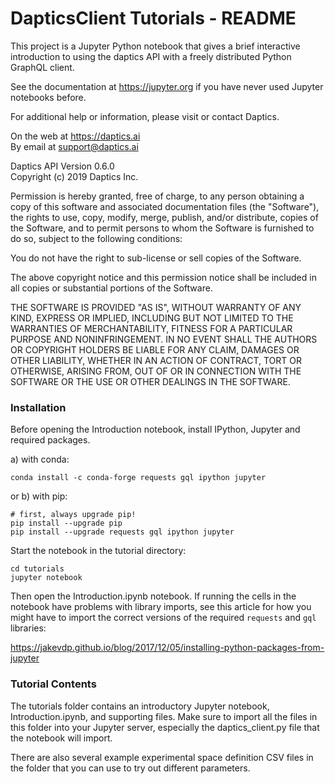 # DapticsClient Tutorials - README

This project is a Jupyter Python notebook that gives a brief interactive introduction
to using the daptics API with a freely distributed Python GraphQL client.

See the documentation at https://jupyter.org if you have never used Jupyter notebooks before.

For additional help or information, please visit or contact Daptics.

On the web at https://daptics.ai  
By email at support@daptics.ai

Daptics API Version 0.6.0  
Copyright (c) 2019 Daptics Inc.

Permission is hereby granted, free of charge, to any person obtaining a copy of this software
and associated documentation files (the "Software"), the rights to use, copy, modify, merge,
publish, and/or distribute, copies of the Software, and to permit persons to whom the Software
is furnished to do so, subject to the following conditions:

You do not have the right to sub-license or sell copies of the Software.

The above copyright notice and this permission notice shall be included in all copies or
substantial portions of the Software.

THE SOFTWARE IS PROVIDED "AS IS", WITHOUT WARRANTY OF ANY KIND, EXPRESS OR IMPLIED, INCLUDING
BUT NOT LIMITED TO THE WARRANTIES OF MERCHANTABILITY, FITNESS FOR A PARTICULAR PURPOSE AND
NONINFRINGEMENT. IN NO EVENT SHALL THE AUTHORS OR COPYRIGHT HOLDERS BE LIABLE FOR ANY CLAIM,
DAMAGES OR OTHER LIABILITY, WHETHER IN AN ACTION OF CONTRACT, TORT OR OTHERWISE, ARISING FROM,
OUT OF OR IN CONNECTION WITH THE SOFTWARE OR THE USE OR OTHER DEALINGS IN THE SOFTWARE.


### Installation

Before opening the Introduction notebook, install IPython, Jupyter and required packages.

a) with conda:

```
conda install -c conda-forge requests gql ipython jupyter
```

or b) with pip:

```
# first, always upgrade pip!
pip install --upgrade pip
pip install --upgrade requests gql ipython jupyter
```

Start the notebook in the tutorial directory:

```
cd tutorials
jupyter notebook
```

Then open the Introduction.ipynb notebook. If running the cells in the notebook have
problems with library imports, see this article for how you might have to import the
correct versions of the required `requests` and `gql` libraries:

https://jakevdp.github.io/blog/2017/12/05/installing-python-packages-from-jupyter


### Tutorial Contents

The tutorials folder contains an introductory Jupyter notebook, Introduction.ipynb,
and supporting files.  Make sure to import all the files in this folder into your
Jupyter server, especially the daptics_client.py file that the notebook will import.

There are also several example experimental space definition CSV files in the
folder that you can use to try out different parameters.
